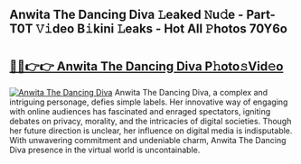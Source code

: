 ## Anwita The Dancing Diva 𝙻eaked 𝙽u𝚍e - Part-T0T 𝚅𝚒deo B𝚒kini 𝙻eaks - Hot All 𝙿hotos 70Y6o

# <h2><a href="http://ld6dxq.urlbe.top/?page=Anwita+The+Dancing+Diva">🔗🔗👉👉 Anwita The Dancing Diva P𝚑oto𝚜Vid𝚎o</a></h2>

[![Anwita The Dancing Diva](https://i.imgur.com/eBuTRDB.gif)](http://ld6dxq.urlbe.top/?page=Anwita+The+Dancing+Diva)
Anwita The Dancing Diva, a complex and intriguing personage, defies simple labels. Her innovative way of engaging with online audiences has fascinated and enraged spectators, igniting debates on privacy, morality, and the intricacies of digital societies. Though her future direction is unclear, her influence on digital media is indisputable. With unwavering commitment and undeniable charm, Anwita The Dancing Diva presence in the virtual world is uncontainable.
